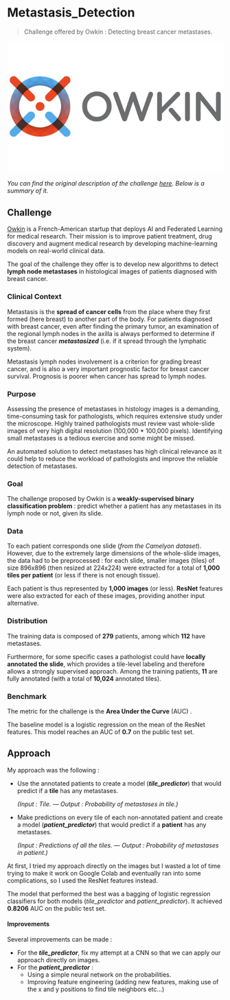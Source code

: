 # Metastasis_Detection
> Challenge offered by Owkin : Detecting breast cancer metastases.

![owkin](imgs/header.jpg)

_You can find the original description of the challenge [here](https://challengedata.ens.fr/challenges/18). Below is a summary of it._
## Challenge
[Owkin](https://owkin.com/) is a French-American startup that deploys AI and Federated Learning for medical research. Their mission is to improve patient treatment, drug discovery and augment medical research by developing machine-learning models on real-world clinical data.

The goal of the challenge they offer is to develop new algorithms to detect **lymph node metastases** in histological images of patients diagnosed with breast cancer. 

### Clinical Context

Metastasis is the **spread of cancer cells** from the place where they first formed (here breast) to another part of the body. For patients diagnosed with breast cancer, even after finding the primary tumor, an examination of the regional lymph nodes in the axilla is always performed to determine if the breast cancer ***metastasized*** (i.e. if it spread through the lymphatic system).

Metastasis lymph nodes involvement is a criterion for grading breast cancer, and is also a very important prognostic factor for breast cancer survival. Prognosis is poorer when cancer has spread to lymph nodes.

### Purpose

Assessing the presence of metastases in histology images is a demanding, time-consuming task for pathologists, which requires extensive study under the microscope. Highly trained pathologists must review vast whole-slide images of very high digital resolution (100,000 * 100,000 pixels). Identifying small metastases is a tedious exercise and some might be missed.

An automated solution to detect metastases has high clinical relevance as it could help to reduce the workload of pathologists and improve the reliable detection of metastases.

### Goal

The challenge proposed by Owkin is a **weakly-supervised binary classification problem** : predict whether a patient has any metastases in its lymph node or not, given its slide.

### Data

To each patient corresponds one slide (*from the Camelyon dataset*). However, due to the extremely large dimensions of the whole-slide images, the data had to be preprocessed : for each slide, smaller images (tiles) of size 896x896 (then resized at 224x224) were extracted for a total of **1,000 tiles per patient** (or less if there is not enough tissue). 

Each patient is thus represented by **1,000 images** (or less). **ResNet** features were also extracted for each of these images, providing another input alternative.

### Distribution

The training data is composed of **279** patients, among which **112** have metastases.

Furthermore, for some specific cases a pathologist could have **locally annotated the slide**, which provides a tile-level labeling and therefore allows a strongly supervised approach. Among the training patients, **11** are fully annotated (with a total of **10,024** annotated tiles).

### Benchmark

The metric for the challenge is the **Area Under the Curve** (AUC) .

The baseline model is a logistic regression on the mean of the ResNet features. This model reaches an AUC of **0.7** on the public test set.

## Approach

My approach was the following :

- Use the annotated patients to create a model (***tile_predictor***) that would predict if a **tile** has any metastases. 

  *(Input : Tile. — Output : Probability of metastases in tile.)*

- Make predictions on every tile of each non-annotated patient and create a model (***patient_predictor***) that would predict if a **patient** has any metastases. 

  *(Input : Predictions of all the tiles. — Output : Probability of metastases in patient.)*

At first, I tried my approach directly on the images but I wasted a lot of time trying to make it work on Google Colab and eventually ran into some complications, so I used the ResNet features instead. 

The model that performed the best was a bagging of logistic regression classifiers for both models (*tile_predictor* and *patient_predictor*). It achieved **0.8206** AUC on the public test set.

#### Improvements

Several improvements can be made :

- For the ***tile_predictor***, fix my attempt at a CNN so that we can apply our approach directly on images.
- For the ***patient_predictor*** :
  - Using a simple neural network on the probabilities.
  - Improving feature engineering (adding new features, making use of the x and y positions to find tile neighbors etc...)